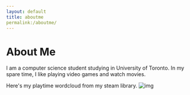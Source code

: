```yaml
---
layout: default
title: aboutme
permalink:/aboutme/
---
```

# About Me
I am a computer science student studying in University of Toronto. In my spare time, I like playing video games and watch movies.

Here's my playtime wordcloud from my steam library.
![img](/assets/worldcloud.png)

